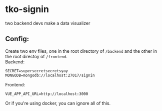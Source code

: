 # tko-signin

two backend devs make a data visualizer


## Config:
Create two env files, one in the root directory of `/backend` and the other in the root directoy of `/frontend`.  
Backend: 
```
SECRET=supersecretsecretsyay
MONGODB=mongodb://localhost:27017/signin
```
Frontend:
```
VUE_APP_API_URL=http://localhost:3000
```
Or if you're using docker, you can ignore all of this.